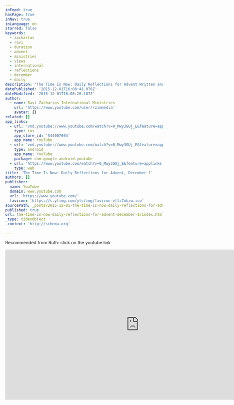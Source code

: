 ```yaml
---
inFeed: true
hasPage: true
inNav: true
inLanguage: en
starred: false
keywords:
  - zacharias
  - ravi
  - duration
  - advent
  - ministries
  - views
  - international
  - reflections
  - december
  - daily
description: "The Time Is Now: Daily Reflections for Advent Written and presented by Amy Orr-Ewing Advent is a time of preparation - a time when we reflect on the coming of the Lord in the Person of Christ. These daily studies take us right through December and dwell on God's preparation of people and events in history, which made the incarnation possible."
datePublished: '2015-12-01T16:08:41.076Z'
dateModified: '2015-12-01T16:08:26.107Z'
author:
  - name: Ravi Zacharias International Ministries
    url: 'https://www.youtube.com/user/rzimmedia'
    avatar: {}
related: []
app_links:
  - url: 'vnd.youtube://www.youtube.com/watch?v=0_Mwy3GUj_E&feature=applinks'
    type: ios
    app_store_id: '544007664'
    app_name: YouTube
  - url: 'vnd.youtube://www.youtube.com/watch?v=0_Mwy3GUj_E&feature=applinks'
    type: android
    app_name: YouTube
    package: com.google.android.youtube
  - url: 'https://www.youtube.com/watch?v=0_Mwy3GUj_E&feature=applinks'
    type: web
title: 'The Time Is Now: Daily Reflections for Advent, December 1'
authors: []
publisher:
  name: YouTube
  domain: www.youtube.com
  url: 'https://www.youtube.com/'
  favicon: 'https://s.ytimg.com/yts/img/favicon-vflz7uhzw.ico'
sourcePath: _posts/2015-12-01-the-time-is-now-daily-reflections-for-advent-december-1.md
published: true
url: the-time-is-now-daily-reflections-for-advent-december-1/index.html
_type: VideoObject
_context: 'http://schema.org'

---
```

Recommended from Ruth: click on the youtube link 

<iframe src="https://cdn.embedly.com/widgets/media.html?src=https%3A%2F%2Fwww.youtube.com%2Fembed%2F0_Mwy3GUj_E%3Ffeature%3Doembed&amp;url=https%3A%2F%2Fwww.youtube.com%2Fwatch%3Fv%3D0_Mwy3GUj_E%26app%3Ddesktop&amp;image=https%3A%2F%2Fi.ytimg.com%2Fvi%2F0_Mwy3GUj_E%2Fhqdefault.jpg&amp;key=b7d04c9b404c499eba89ee7072e1c4f7&amp;type=text%2Fhtml&amp;schema=youtube" width="854" height="480" scrolling="no" frameborder="0" allowfullscreen="allowfullscreen" style=""></iframe>
